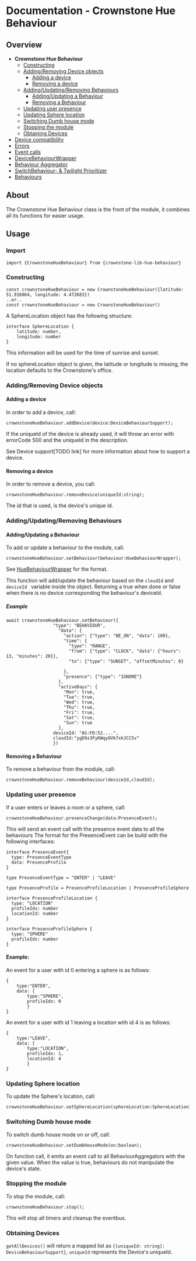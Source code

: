 # Documentation - Crownstone Hue Behaviour
## Overview
 - **Crownstone Hue Behaviour**
	- [Constructing](#Constructing) 
	- [Adding/Removing Device objects](#addingremoving-device-objects)
		- [Adding a device](#adding-a-device)
		- [Removing a device](#removing-a-device)
	- [Adding/Updating/Removing Behaviours](#addingupdatingremoving-behaviours)
		- [Adding/Updating a Behaviour](#addingupdating-a-behaviour) 
		- [Removing a Behaviour](#removing-a-behaviour)
	-  [Updating user presence](#updating-user-presence)
	-  [Updating Sphere location](#updating-sphere-location)
	-  [Switching Dumb house mode](#switching-dumb-house-mode)
	-  [Stopping the module](#stopping-the-module)
	-  [Obtaining Devices](#obtaining-devices) 
 - [Device compatibility](/documentation/DeviceSupport.md)
 - [Errors](/documentation/Errors.md)
 - [Event calls](/documentation/EventCalls.md)
 - [DeviceBehaviourWrapper](/documentation/DeviceBehaviourWrapper.md)
 - [Behaviour Aggregator](/documentation/BehaviourAggregator.md)
 - [SwitchBehaviour- & Twilight Prioritizer](/documentation/Prioritizer.md)
 - [Behaviours](/documentation/Behaviours.md)

## About
The Crownstone Hue Behaviour class is the front of the module, it combines all its functions for easier usage.

## Usage 
### Import
```import {CrownstoneHueBehaviour} from {crownstone-lib-hue-behaviour}```
### Constructing
```
const crownstoneHueBehaviour = new CrownstoneHueBehaviour({latitude: 51.916064, longitude: 4.472683})  
..or..
const crownstoneHueBehaviour = new CrownstoneHueBehaviour()  
```
A SphereLocation object has the following structure:
```
interface SphereLocation {
	latitude: number,
	longitude: number
}
```
This information will be used for the time of sunrise and sunset.

If no sphereLocation object is given, the latitude or longitude is missing, the location defaults to the Crownstone's office.

### Adding/Removing Device objects
#### Adding a device
In order to add a device, call:
```
crownstoneHueBehaviour.addDevice(device:DeviceBehaviourSupport);
```   
If the uniqueId of the device is already used, it will throw an error with errorCode 500 and the uniqueId in the description.

See Device support[TODO link] for more information about how to support a device.

#### Removing a device
In order to remove a device, you call:
```
crownstoneHueBehaviour.removeDevice(uniqueId:string);
``` 
The id that is used, is the device's unique id. 

### Adding/Updating/Removing Behaviours
#### Adding/Updating a Behaviour
To add or update a behaviour to the module, call:
```
crownstoneHueBehaviour.setBehaviour(behaviour:HueBehaviourWrapper);
``` 
See [HueBehaviourWrapper](/src/declarations/behaviourTypes.d.ts) for the format.
 
This function will add/update the behaviour based on the ```cloudId``` and ```deviceId ``` variable inside the object. 
Returning a true when done or false when there is no device corresponding the behaviour's deviceId.

##### Example
```
await crownstoneHueBehaviour.setBehaviour({
				  "type": "BEHAVIOUR",
                    "data": {
                      "action": {"type": "BE_ON", "data": 100},
                      "time": {
                        "type": "RANGE",
                        "from": {"type": "CLOCK", "data": {"hours": 13, "minutes": 20}},
                        "to": {"type": "SUNSET", "offsetMinutes": 0}
                  
                      },
                      "presence": {"type": "IGNORE"}
                    },
                    "activeDays": {
                      "Mon": true,
                      "Tue": true,
                      "Wed": true,
                      "Thu": true,
                      "Fri": true,
                      "Sat": true,
                      "Sun": true
                    },
				  deviceId: "AS:FD:52....",
				  cloudId:"ygD9z3FyKWqyOVb7xkJCC5v"
				  })
```

#### Removing a Behaviour 
To remove a behaviour from the module, call:
```
crownstoneHueBehaviour.removeBehaviour(deviceId,cloudId);
``` 

### Updating user presence
If a user enters or leaves a room or a sphere, call:
```
crownstoneHueBehaviour.presenceChange(data:PresenceEvent);
``` 
This will send an event call with the presence event data to all the behaviours
The format for the PresenceEvent can be build with the following interfaces:
```
interface PresenceEvent{  
  type: PresenceEventType  
  data: PresenceProfile  
}

type PresenceEventType = "ENTER" | "LEAVE"  

type PresenceProfile = PresenceProfileLocation | PresenceProfileSphere  
  
interface PresenceProfileLocation {  
  type: "LOCATION"  
  profileIdx: number  
  locationId: number  
}  
  
interface PresenceProfileSphere {  
  type: "SPHERE"  
  profileIdx: number  
}  
```
#### Example:
An event for a user with id 0 entering a sphere is as follows:
```
{
	type:"ENTER",
	data: {
		type:"SPHERE",
		profileIdx: 0
		}
}
```
An event for a user with id 1 leaving a location with id 4 is as follows:
```
{
	type:"LEAVE",
	data: {
		type:"LOCATION",
		profileIdx: 1,
		locationId: 4
		}
}
```

### Updating Sphere location
To update the Sphere's location, call:
```
crownstoneHueBehaviour.setSphereLocation(sphereLocation:SphereLocation);

```

### Switching Dumb house mode
To switch dumb house mode on or off, call:
```
crownstoneHueBehaviour.setDumbHouseMode(on:boolean);
```
On function call, it emits an event call to all BehaviourAggregators with the given value.
When the value is true, behaviours do not manipulate the device's state.

### Stopping the module
To stop the module, call:
```
crownstoneHueBehaviour.stop();
```
This will stop all timers and cleanup the eventbus.


### Obtaining Devices

```getAllDevices()```  will return a mapped list as `{[uniqueId: string]: DeviceBehaviourSupport}`, `uniqueId` represents the Device's uniqueId.

